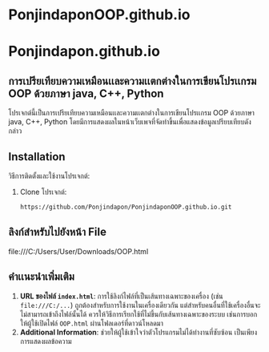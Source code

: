 # PonjindaponOOP.github.io

# Ponjindapon.github.io

## การเปรียเทียบความเหมือนเเละความเเตกต่างในการเขียนโปรเเกรม OOP ด้วยภาษา java, C++, Python 
โปรเจกต์นี้เป็นการเปรียเทียบความเหมือนเเละความเเตกต่างในการเขียนโปรเเกรม OOP ด้วยภาษา java, C++, Python  โดยมีการแสดงผลในหน้าเว็บเพจที่จัดทำขึ้นเพื่อแสดงข้อมูลเปรียบเทียบดังกล่าว

## Installation
วิธีการติดตั้งและใช้งานโปรเจกต์:
1. Clone โปรเจกต์:
   ```bash
   https://github.com/Ponjindapon/PonjindaponOOP.github.io.git

## ลิงก์สำหรับไปยังหน้า File
file:///C:/Users/User/Downloads/OOP.html

## คำเเนะนำเพิ่มเติม
1. **URL ของไฟล์ `index.html`**: การใช้ลิงก์ไฟล์ที่เป็นเส้นทางเฉพาะของเครื่อง (เช่น `file:///C:/...`) ถูกต้องสำหรับการใช้งานในเครื่องเดียวกัน แต่สำหรับคนอื่นที่ใช้เครื่องอื่นจะไม่สามารถเข้าถึงไฟล์นั้นได้ ควรให้วิธีการเรียกใช้ที่ไม่ขึ้นกับเส้นทางเฉพาะของระบบ เช่นการบอกให้ผู้ใช้เปิดไฟล์ `OOP.html` ผ่านโฟลเดอร์ที่ดาวน์โหลดมา
2. **Additional Information**: ช่วยให้ผู้ใช้เข้าใจว่าตัวโปรแกรมไม่ได้ทำงานที่ซับซ้อน เป็นเพียงการแสดงผลข้อความ



